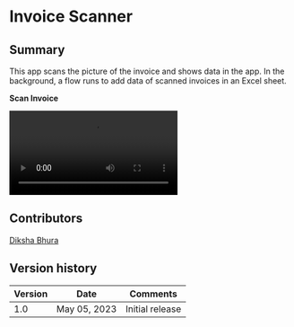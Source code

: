 # Invoice Scanner

## Summary
This app scans the picture of the invoice and shows data in the app.
In the background, a flow runs to add data of scanned invoices in an Excel sheet.

**Scan Invoice**

![Animated Sample](./assets/InvoiceProcessor.mp4)

## Contributors 

[Diksha Bhura](https://github.com/Diksha-Bhura)

## Version history

| Version | Date             | Comments        |
| ------- | ---------------- | --------------- |
| 1.0     | May 05, 2023     | Initial release |
